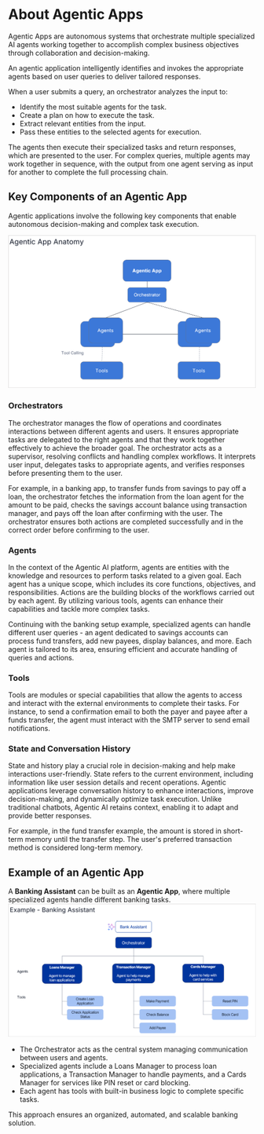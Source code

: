 # About Agentic Apps

Agentic Apps are autonomous systems that orchestrate multiple specialized AI agents working together to accomplish complex business objectives through collaboration and decision-making.

An agentic application intelligently identifies and invokes the appropriate agents based on user queries to deliver tailored responses.

When a user submits a query, an orchestrator analyzes the input to:

* Identify the most suitable agents for the task.
* Create a plan on how to execute the task.
* Extract relevant entities from the input.
* Pass these entities to the selected agents for execution.

The agents then execute their specialized tasks and return responses, which are presented to the user. For complex queries, multiple agents may work together in sequence, with the output from one agent serving as input for another to complete the full processing chain.

## Key Components of an Agentic App

Agentic applications involve the following key components that enable autonomous decision-making and complex task execution. 

![Anatomy](images/anatomy.png "Agentic App Anatomy")

### Orchestrators

The orchestrator manages the flow of operations and coordinates interactions between different agents and users. It ensures appropriate tasks are delegated to the right agents and that they work together effectively to achieve the broader goal. The orchestrator acts as a supervisor, resolving conflicts and handling complex workflows. It interprets user input, delegates tasks to appropriate agents, and verifies responses before presenting them to the user.

For example, in a banking app, to transfer funds from savings to pay off a loan, the orchestrator fetches the information from the loan agent for the amount to be paid, checks the savings account balance using transaction manager, and pays off the loan after confirming with the user. The orchestrator ensures both actions are completed successfully and in the correct order before confirming to the user.


### Agents

In the context of the Agentic AI platform, agents are entities with the knowledge and resources to perform tasks related to a given goal. Each agent has a unique scope, which includes its core functions, objectives, and responsibilities. Actions are the building blocks of the workflows carried out by each agent. By utilizing various tools, agents can enhance their capabilities and tackle more complex tasks.

Continuing with the banking setup example, specialized agents can handle different user queries - an agent dedicated to savings accounts can process fund transfers, add new payees, display balances, and more. Each agent is tailored to its area, ensuring efficient and accurate handling of queries and actions.

### Tools 

Tools are modules or special capabilities that allow the agents to access and interact with the external environments to complete their tasks. For instance, to send a confirmation email to both the payer and payee after a funds transfer, the agent must interact with the SMTP server to send email notifications.

### State and Conversation History

State and history play a crucial role in decision-making and help make interactions user-friendly. State refers to the current environment, including information like user session details and recent operations. Agentic applications leverage conversation history to enhance interactions, improve decision-making, and dynamically optimize task execution. Unlike traditional chatbots, Agentic AI retains context, enabling it to adapt and provide better responses.

For example, in the fund transfer example, the amount is stored in short-term memory until the transfer step. The user's preferred transaction method is considered long-term memory.

## Example of an Agentic App

A **Banking Assistant** can be built as an **Agentic App**, where multiple specialized agents handle different banking tasks.
![Banking Example](images/banking-example.png "Banking example")

* The Orchestrator acts as the central system managing communication between users and agents.
* Specialized agents include a Loans Manager to process loan applications, a Transaction Manager to handle payments, and a Cards Manager for services like PIN reset or card blocking.
* Each agent has tools with built-in business logic to complete specific tasks.

This approach ensures an organized, automated, and scalable banking solution.
